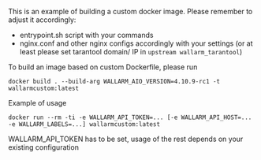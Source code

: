 This is an example of building a custom docker image. Please remember to adjust it accordingly:
- entrypoint.sh script with your commands
- nginx.conf and other nginx configs accordingly with your settings (or at least please set tarantool domain/ IP in `upstream wallarm_tarantool`)

To build an image based on custom Dockerfile, please run
```
docker build . --build-arg WALLARM_AIO_VERSION=4.10.9-rc1 -t wallarmcustom:latest
```

Example of usage
```
docker run --rm -ti -e WALLARM_API_TOKEN=... [-e WALLARM_API_HOST=... -e WALLARM_LABELS=...] wallarmcustom:latest
```

WALLARM_API_TOKEN has to be set, usage of the rest depends on your existing configuration
